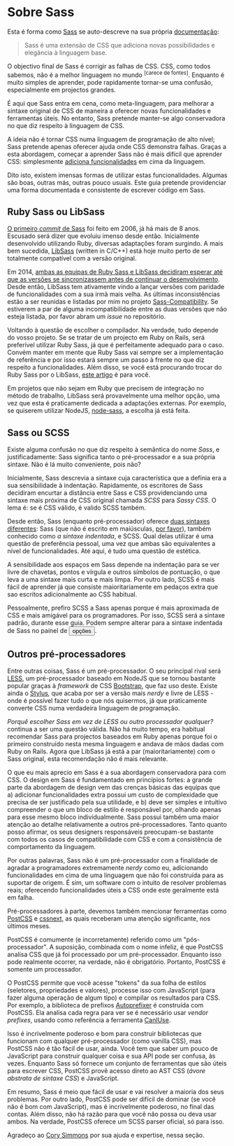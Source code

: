 
# Sobre Sass

Esta é forma como [Sass](http://sass-lang.com) se auto-descreve na sua própria [documentação](http://sass-lang.com/documentation/file.SASS_REFERENCE.html):

> Sass é uma extensão de CSS que adiciona novas possibilidades e elegância à linguagem base.

O objectivo final de Sass é corrigir as falhas de CSS. CSS, como todos sabemos, não é a melhor linguagem no mundo <sup>[carece de fontes]</sup>. Enquanto é muito simples de aprender, pode rapidamente tornar-se uma confusão, especialmente em projectos grandes.

É aqui que Sass entra em cena, como meta-linguagem, para melhorar a sintaxe original de CSS de maneira a oferecer novas funcionalidades e ferramentas úteis. No entanto, Sass pretende manter-se algo conservadora no que diz respeito à linguagem de CSS.

A ideia não é tornar CSS numa linguagem de programação de alto nível; Sass pretende apenas oferecer ajuda onde CSS demonstra falhas. Graças a esta abordagem, começar a aprender Sass não é mais difícil que aprender CSS: simplesmente [adiciona funcionalidades](http://sitepoint.com/sass-reference/) em cima da linguagem.

Dito isto, existem imensas formas de utilizar estas funcionalidades. Algumas são boas, outras más, outras pouco usuais. Este guia pretende providenciar uma forma documentada e consistente de escrever código em Sass.

## Ruby Sass ou LibSass

[O primeiro _commit_ de Sass](https://github.com/hcatlin/sass/commit/fa5048ba405619273e474a50400c7243fbff54fe) foi feito em 2006, já há mais de 8 anos. Escusado será dizer que evoluiu imenso desde então. Inicialmente desenvolvido utilizando Ruby, diversas adaptações foram surgindo. A mais bem sucedida, [LibSass](http://webdesign.tutsplus.com/articles/getting-to-know-libsass--cms-23114) (written in C/C++) está hoje muito perto de ser totalmente compatível com a versão original.

Em 2014, [ambas as equipas de Ruby Sass e LibSass decidiram esperar até que as versões se sincronizassem antes de continuar o desenvolvimento](https://github.com/sass/libsass/wiki/The-LibSass-Compatibility-Plan). Desde então, LibSass tem ativamente vindo a lançar versões com paridade de funcionalidades com a sua irmã mais velha. As últimas inconsistências estão a ser reunidas e listadas por mim no projeto [Sass-Compatibility](http://sass-compatibility.github.io). Se estiverem a par de alguma incompatibilidade entre as duas versões que não esteja listada, por favor abram um _issue_ no repositório.

Voltando à questão de escolher o compilador. Na verdade, tudo depende do vosso projeto. Se se tratar de um projecto em Ruby on Rails, será preferível utilizar Ruby Sass, já que é perfeitamente adequado para o caso. Convém manter em mente que Ruby Sass vai sempre ser a implementação de referência e por isso estará sempre um passo à frente no que diz respeito a funcionalidades. Além disso, se você está procurando trocar do Ruby Sass por o LibSass, [este artigo](http://www.sitepoint.com/switching-ruby-sass-libsass/) é para você.

Em projetos que não sejam em Ruby que precisem de integração no método de trabalho, LibSass será provavelmente uma melhor opção, uma vez que esta é praticamente dedicada a adaptações externas. Por exemplo, se quiserem utilizar NodeJS, [node-sass](https://github.com/sass/node-sass), a escolha já está feita.

## Sass ou SCSS

Existe alguma confusão no que diz respeito à semântica do nome *Sass*, e justificadamente: Sass significa tanto o pré-processador e a sua própria sintaxe. Não é lá muito conveniente, pois não?

Inicialmente, Sass descrevia a sintaxe cuja característica que a definia era a sua sensibilidade à indentação. Rapidamente, os escritores de Sass decidiram encurtar a distância entre Sass e CSS providenciando uma sintaxe mais próxima de CSS original chamada *SCSS* para *Sassy CSS*. O lema é: se é CSS válido, é valido SCSS também.

Desde então, Sass (enquanto pré-processador) oferece [duas sintaxes diferentes](http://www.sitepoint.com/whats-difference-sass-scss/): Sass (que não é escrito em maiúsculas, [por favor](http://sassnotsass.com)), também conhecido como *a sintaxe indentada*, e SCSS. Qual delas utilizar é uma questão de preferência pessoal, uma vez que ambas são equivalentes a nível de funcionalidades. Até aqui, é tudo uma questão de estética.

A sensibilidade aos espaços em Sass depende na indentação para se ver livre de chavetas, pontos e vírgula e outros símbolos de pontuação, o que leva a uma sintaxe mais curta e mais limpa. Por outro lado, SCSS é mais fácil de aprender já que consiste maioritariamente em pedaços extra que sao escritos adicionalmente ao CSS habitual.

Pessoalmente, prefiro SCSS a Sass apenas porque é mais aproximada de CSS e mais amigável para os programadores. Por isso, SCSS será a sintaxe padrão, durante esse guia. Podem sempre alterar para a sintaxe indentada de Sass no painel de <button type="button" data-a11y-dialog-show="options-panel" class="link-like">opções</button>.

## Outros pré-processadores

Entre outras coisas, Sass é um pré-processador. O seu principal rival será [LESS](http://lesscss.org/), um pré-processador baseado em NodeJS que se tornou bastante popular graças à *framework* de CSS [Bootstrap](http://getbootstrap.com/), que faz uso deste. Existe ainda o [Stylus](http://learnboost.github.io/stylus/), que acaba por ser a versão mais *nerdy* e livre de LESS - onde é possível fazer tudo o que nós quisermos, já que praticamente converte CSS numa verdadeira linguagem de programação.

*Porquê escolher Sass em vez de LESS ou outro processador qualquer?* continua a ser uma questão válida. Não há muito tempo, era habitual recomendar Sass para projectos baseados em Ruby apenas porque foi o primeiro construído nesta mesma linguagem e andava de mãos dadas com Ruby on Rails. Agora que LibSass já está a par (maioritariamente) com o Sass original, esta recomendação não é mais relevante.

O que eu mais aprecio em Sass é a sua abordagem conservadora para com CSS. O design em Sass é fundamentado em princípios fortes: a grande parte da abordagem de design vem das crenças básicas das equipas que a) adicionar funcionalidades extra possui um custo de complexidade que precisa de ser justificado pela sua utilidade, e b) deve ser simples e intuitivo compreender o que um bloco de estilo é responsável por, olhando apenas para esse mesmo bloco individualmente. Sass possui também uma maior atenção ao detalhe relativamente a outros pré-processadores. Tanto quanto posso afirmar, os seus designers responsáveis preocupam-se bastante com todos os casos de compatibilidade com CSS e com a consistência de comportamento da linguagem.

Por outras palavras, Sass não é um pré-processador com a finalidade de agradar a programadores extremamente _nerdy_ como eu, adicionando funcionalidades em cima de uma linguagem que não foi construída para as suportar de origem. É sim, um software com o intuito de resolver problemas reais; oferecendo funcionalidades úteis a CSS onde este geralmente está em falha.

Pré-processadores à parte, devemos também mencionar ferramentas como [PostCSS](https://github.com/postcss/postcss) e [cssnext](https://cssnext.github.io/), as quais receberam uma atenção significante, nos últimos meses.

PostCSS é comumente (e incorretamente) referido como um "pós-processador". A suposição, combinada com o nome infeliz, é que PostCSS analisa CSS que já foi processado por um pré-processador. Enquanto isso pode realmente ocorrer, na verdade, não é obrigatório. Portanto, PostCSS é somente um processador.

O PostCSS permite que você acesse "tokens" da sua folha de estilos (seletores, propriedades e valores), processe isso com JavaScript (para fazer alguma operação de algum tipo) e compilar os resultados para CSS. Por exemplo, a biblioteca de prefixos [Autoprefixer](https://github.com/postcss/autoprefixer) é construída com PostCSS. Ela analisa cada regra para ver se é necessário usar *vendor prefixes*, usando como referência a ferramenta [CanIUse](http://caniuse.com).

Isso é incrivelmente poderoso e bom para construir bibliotecas que funcionam com qualquer pré-processador (como vanilla CSS), mas PostCSS não é tão fácil de usar, ainda. Você tem que saber um pouco de JavaScript para construir qualquer coisa e sua API pode ser confusa, às vezes. Enquanto Sass só fornece um conjunto de ferramentas que são úteis para escrever CSS, PostCSS provê acesso direto ao AST CSS (*ávore abstrata de sintaxe CSS*) e JavaScript.

Em resumo, Sass é meio que fácil de usar e vai resolver a maioria dos seus problemas. Por outro lado, PostCSS pode ser difícil de dominar (se você não é bom com JavaScript), mas é incrivelmente poderoso, no final das contas. Além disso, não há razão para que você não possa ou deva usar ambos. Na verdade, PostCSS oferece um SCSS parser oficial, só para isso.

<div class="note">
    <p>Agradeço ao <a href="https://github.com/corysimmons">Cory Simmons</a> por sua ajuda e expertise, nessa seção.</p>
</div>